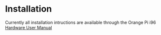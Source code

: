 # Installation

Currently all installation intructions are available through the Orange Pi i96 [Hardware User Manual](../hardware-docs/)

